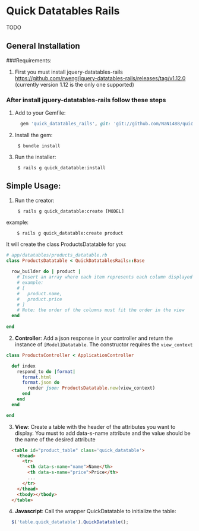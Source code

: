 # Quick Datatables Rails

TODO

## General Installation

###Requirements:
1. First you must install jquery-datatables-rails 
https://github.com/rweng/jquery-datatables-rails/releases/tag/v1.12.0
(currently version 1.12 is the only one supported)


### After install jquery-datatables-rails follow these steps

1. Add to your Gemfile:

    ```ruby
      gem 'quick_datatables_rails', git: 'git://github.com/NaN1488/quick_datatables_rails.git'
    ```

1. Install the gem:

        $ bundle install

1. Run the installer:

        $ rails g quick_datatable:install

## Simple Usage:

1. Run the creator:

        $ rails g quick_datatable:create [MODEL]
  example:
        
        $ rails g quick_datatable:create product
        
  It will create the class ProductsDatatable for you:
        
  ```ruby
  # app/datatables/products_datatable.rb
  class ProductsDatatable < QuickDatatablesRails::Base
    
    row_builder do | product |
      # Insert an array where each item represents each column displayed in the view 
      # example:
      # [
      #   product.name,
      #   product.price
      # ]
      # Note: the order of the columns must fit the order in the view
    end
    
  end
  ```

2. **Controller**: Add a json response in your controller and return the instance of `[Model]Datatable`. The constructor requires the `view_context`

  ```ruby
  class ProductsController < ApplicationController
  
    def index
      respond_to do |format|
        format.html
        format.json do  
          render json: ProductsDatatable.new(view_context)
        end
      end
    end
  
  end
  ```
3. **View**: Create a table with the header of the attributes you want to display. You must to add data-s-name attribute and the value should be the name of the desired attribute 

  ```html
    <table id="product_table" class='quick_datatable'>
      <thead>
        <tr>
          <th data-s-name="name">Name</th>
          <th data-s-name="price">Price</th>
          ...
        </tr>
      </thead>
      <tbody></tbody>
    </table>
  ```
4. **Javascript**: Call the wrapper QuickDatatable to initialize the table:
  
  ```javascript
    $('table.quick_datatable').QuickDatatable();
  ```
